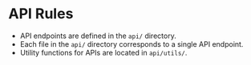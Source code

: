 # API Rules

- API endpoints are defined in the `api/` directory.
- Each file in the `api/` directory corresponds to a single API endpoint.
- Utility functions for APIs are located in `api/utils/`.
